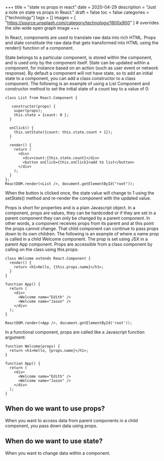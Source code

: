 +++
title = "state vs props in react"
date = 2020-04-29
description = "Just a note on state vs props in React."
draft = false
toc = false
categories = ["technology"]
tags = []
images = [
  "https://source.unsplash.com/category/technology/1600x900"
] # overrides the site-wide open graph image
+++

In React, components are used to translate raw data into rich HTML. Props and state constitute the raw data that gets transformed into HTML using the render() function of a component.

State belongs to a particular component, is stored within the component, and is used only by the component itself. State can be updated within a component, for instance based on an action (such as user event or network response). By default a component will not have state, so to add an initial state to a component, you can add a class constructor to a class component. The following is an example of using a List Component and constructor method to set the initial state of a count key to a value of 0:

```
class List from React.Component {

   constructor(props) {
    super(props);
    this.state = {count: 0 };
  }

  onClick() {
    this.setState({count: this.state.count + 1});
  }

  render() {
    return (
      <div>
        <div>count:{this.state.count}</div>
        <button onClick={this.onClick}>add to list</button>
      </div>
    );
  }
};
ReactDOM.render(<List />, document.getElementById("root"));
```

When the button is clicked once, the state value will change to 1 using the setState() method and re-render the component with the updated value.

Props is short for properties and is a plain Javascript object. In a component, props are values, they can be hardcoded or if they are set in a parent component they can only be changed by a parent component. In other words, a component receives props from its parent and at this point the props cannot change. That child component can continue to pass props down to its own children. The following is an example of where a name prop is called in a child Welcome component. The prop is set using JSX in a parent App component. Props are accessible from a class component by calling on the class using this.props:

```
class Welcome extends React.Component {
  render() {
    return <h1>Hello, {this.props.name}</h1>;
  }
}

function App() {
  return (
    <div>
      <Welcome name="Edith" />
      <Welcome name="Jason" />
    </div>
  );
}

ReactDOM.render(<App />, document.getElementById('root'));
```

In a functional component, props are called like a Javascript function argument:

```
function Welcome(props) {
  return <h1>Hello, {props.name}</h1>;
}

function App() {
  return (
    <div>
      <Welcome name="Edith" />
      <Welcome name="Jason" />
    </div>
  );
}
```

## When do we want to use props?

When you want to access data from parent components in a child component, you pass down data using props.

## When do we want to use state?

When you want to change data within a component.

